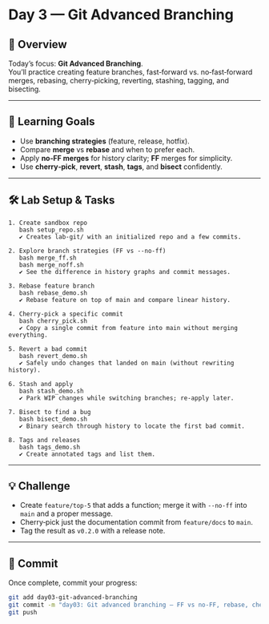 # Day 3 — Git Advanced Branching

## 📖 Overview
Today’s focus: **Git Advanced Branching**.  
You’ll practice creating feature branches, fast‑forward vs. no‑fast‑forward merges, rebasing, cherry‑picking, reverting, stashing, tagging, and bisecting.

---

## 🎯 Learning Goals
- Use **branching strategies** (feature, release, hotfix).
- Compare **merge** vs **rebase** and when to prefer each.
- Apply **no‑FF merges** for history clarity; **FF** merges for simplicity.
- Use **cherry‑pick**, **revert**, **stash**, **tags**, and **bisect** confidently.

---

## 🛠️ Lab Setup & Tasks

```text
1. Create sandbox repo
   bash setup_repo.sh
   ✔ Creates lab-git/ with an initialized repo and a few commits.

2. Explore branch strategies (FF vs --no-ff)
   bash merge_ff.sh
   bash merge_noff.sh
   ✔ See the difference in history graphs and commit messages.

3. Rebase feature branch
   bash rebase_demo.sh
   ✔ Rebase feature on top of main and compare linear history.

4. Cherry-pick a specific commit
   bash cherry_pick.sh
   ✔ Copy a single commit from feature into main without merging everything.

5. Revert a bad commit
   bash revert_demo.sh
   ✔ Safely undo changes that landed on main (without rewriting history).

6. Stash and apply
   bash stash_demo.sh
   ✔ Park WIP changes while switching branches; re-apply later.

7. Bisect to find a bug
   bash bisect_demo.sh
   ✔ Binary search through history to locate the first bad commit.

8. Tags and releases
   bash tags_demo.sh
   ✔ Create annotated tags and list them.
```

---

## 💡 Challenge
- Create `feature/top-5` that adds a function; merge it with `--no-ff` into `main` and a proper message.  
- Cherry‑pick just the documentation commit from `feature/docs` to `main`.  
- Tag the result as `v0.2.0` with a release note.

---



## 📌 Commit
Once complete, commit your progress:
```bash
git add day03-git-advanced-branching
git commit -m "day03: Git advanced branching — FF vs no-FF, rebase, cherry-pick, revert, stash, tags, bisect"
git push
```
